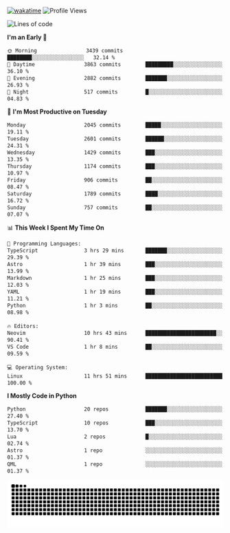 [![wakatime](https://wakatime.com/badge/user/b920b284-3cde-4cd4-b72e-f7f22d050b16.svg)](https://wakatime.com/@b920b284-3cde-4cd4-b72e-f7f22d050b16)
![Profile Views](http://img.shields.io/badge/Profile%20Views-4586-blue)
<!--START_SECTION:waka-->
![Lines of code](https://img.shields.io/badge/From%20Hello%20World%20I%27ve%20Written-10.0%20million%20lines%20of%20code-blue)

**I'm an Early 🐤** 

```text
🌞 Morning                3439 commits        ████████░░░░░░░░░░░░░░░░░   32.14 % 
🌆 Daytime                3863 commits        █████████░░░░░░░░░░░░░░░░   36.10 % 
🌃 Evening                2882 commits        ███████░░░░░░░░░░░░░░░░░░   26.93 % 
🌙 Night                  517 commits         █░░░░░░░░░░░░░░░░░░░░░░░░   04.83 % 
```
📅 **I'm Most Productive on Tuesday** 

```text
Monday                   2045 commits        █████░░░░░░░░░░░░░░░░░░░░   19.11 % 
Tuesday                  2601 commits        ██████░░░░░░░░░░░░░░░░░░░   24.31 % 
Wednesday                1429 commits        ███░░░░░░░░░░░░░░░░░░░░░░   13.35 % 
Thursday                 1174 commits        ███░░░░░░░░░░░░░░░░░░░░░░   10.97 % 
Friday                   906 commits         ██░░░░░░░░░░░░░░░░░░░░░░░   08.47 % 
Saturday                 1789 commits        ████░░░░░░░░░░░░░░░░░░░░░   16.72 % 
Sunday                   757 commits         ██░░░░░░░░░░░░░░░░░░░░░░░   07.07 % 
```


📊 **This Week I Spent My Time On** 

```text
💬 Programming Languages: 
TypeScript               3 hrs 29 mins       ███████░░░░░░░░░░░░░░░░░░   29.39 % 
Astro                    1 hr 39 mins        ███░░░░░░░░░░░░░░░░░░░░░░   13.99 % 
Markdown                 1 hr 25 mins        ███░░░░░░░░░░░░░░░░░░░░░░   12.03 % 
YAML                     1 hr 19 mins        ███░░░░░░░░░░░░░░░░░░░░░░   11.21 % 
Python                   1 hr 3 mins         ██░░░░░░░░░░░░░░░░░░░░░░░   08.98 % 

🔥 Editors: 
Neovim                   10 hrs 43 mins      ███████████████████████░░   90.41 % 
VS Code                  1 hr 8 mins         ██░░░░░░░░░░░░░░░░░░░░░░░   09.59 % 

💻 Operating System: 
Linux                    11 hrs 51 mins      █████████████████████████   100.00 % 
```

**I Mostly Code in Python** 

```text
Python                   20 repos            ███████░░░░░░░░░░░░░░░░░░   27.40 % 
TypeScript               10 repos            ███░░░░░░░░░░░░░░░░░░░░░░   13.70 % 
Lua                      2 repos             █░░░░░░░░░░░░░░░░░░░░░░░░   02.74 % 
Astro                    1 repo              ░░░░░░░░░░░░░░░░░░░░░░░░░   01.37 % 
QML                      1 repo              ░░░░░░░░░░░░░░░░░░░░░░░░░   01.37 % 
```




<!--END_SECTION:waka-->
![Snake animation](https://raw.githubusercontent.com/timmypidashev/timmypidashev/main/commits.svg)
